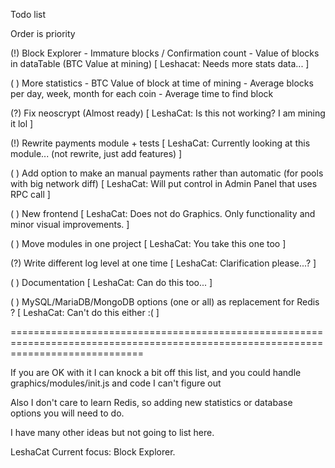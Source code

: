 Todo list

Order is priority

(!) Block Explorer
    - Immature blocks / Confirmation count
    - Value of blocks in dataTable (BTC Value at mining) [ Leshacat: Needs more stats data... ]

( ) More statistics 
    - BTC Value of block at time of mining
    - Average blocks per day, week, month for each coin
    - Average time to find block
    
(?) Fix neoscrypt (Almost ready) [ LeshaCat: Is this not working? I am mining it lol ] 

(!) Rewrite payments module + tests [ LeshaCat: Currently looking at this module... (not rewrite, just add features) ]

( ) Add option to make an manual payments rather than automatic (for pools with big network diff) [ LeshaCat: Will put control in Admin Panel that uses RPC call ]

( ) New frontend [ LeshaCat: Does not do Graphics. Only functionality and minor visual improvements. ]

( ) Move modules in one project [ LeshaCat: You take this one too ]

(?) Write different log level at one time [ LeshaCat: Clarification please...? ]

( ) Documentation [ LeshaCat: Can do this too... ]

( ) MySQL/MariaDB/MongoDB options (one or all) as replacement for Redis ? [ LeshaCat: Can't do this either :( ]




===================================================================================================================================


If you are OK with it I can knock a bit off this list, and you could handle graphics/modules/init.js and code I can't figure out

Also I don't care to learn Redis, so adding new statistics or database options you will need to do.

I have many other ideas but not going to list here.

LeshaCat Current focus: Block Explorer.
